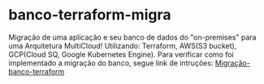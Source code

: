 # banco-terraform-migra
Migração de uma aplicação e seu banco de dados do "on-premises" para uma Arquitetura MultiCloud!        Utilizando: Terraform, AWS(S3 bucket), GCP(Cloud SQ, Google Kubernetes Engine).
Para verificar como foi implementado a migração do banco, segue link de intruções: [Migração-banco-terraform]([url](https://www.notion.so/Migra-o-de-um-ambiente-tradicional-para-AWS-e-Google-Cloud-MultiCloud-d7cb466d34234666952005e3eaed86c6)https://www.notion.so/Migra-o-de-um-ambiente-tradicional-para-AWS-e-Google-Cloud-MultiCloud-d7cb466d34234666952005e3eaed86c6)
